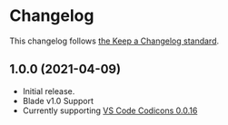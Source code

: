 # Changelog

This changelog follows [the Keep a Changelog standard](https://keepachangelog.com).

## 1.0.0 (2021-04-09)

* Initial release.
* Blade v1.0 Support
* Currently supporting [VS Code Codicons 0.0.16](https://github.com/microsoft/vscode-codicons/releases/tag/0.0.16)
